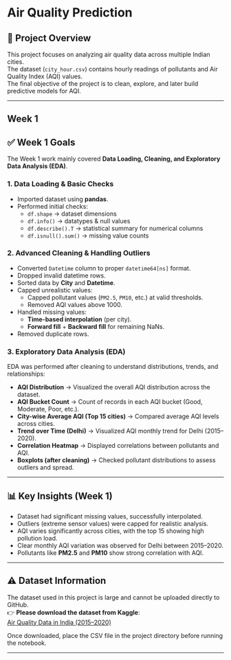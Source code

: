 # Air Quality Prediction 


## 📌 Project Overview
This project focuses on analyzing air quality data across multiple Indian cities.  
The dataset (`city_hour.csv`) contains hourly readings of pollutants and Air Quality Index (AQI) values.  
The final objective of the project is to clean, explore, and later build predictive models for AQI.

---
## Week 1


## ✅ Week 1 Goals
The Week 1 work mainly covered **Data Loading, Cleaning, and Exploratory Data Analysis (EDA)**.

### 1. Data Loading & Basic Checks
- Imported dataset using **pandas**.
- Performed initial checks:
  - `df.shape` → dataset dimensions
  - `df.info()` → datatypes & null values
  - `df.describe().T` → statistical summary for numerical columns
  - `df.isnull().sum()` → missing value counts

### 2. Advanced Cleaning & Handling Outliers
- Converted `Datetime` column to proper `datetime64[ns]` format.
- Dropped invalid datetime rows.
- Sorted data by **City** and **Datetime**.
- Capped unrealistic values:
  - Capped pollutant values (`PM2.5`, `PM10`, etc.) at valid thresholds.
  - Removed AQI values above 1000.
- Handled missing values:
  - **Time-based interpolation** (per city).
  - **Forward fill** + **Backward fill** for remaining NaNs.
- Removed duplicate rows.

### 3. Exploratory Data Analysis (EDA)
EDA was performed after cleaning to understand distributions, trends, and relationships:

- **AQI Distribution** → Visualized the overall AQI distribution across the dataset.
- **AQI Bucket Count** → Count of records in each AQI bucket (Good, Moderate, Poor, etc.).
- **City-wise Average AQI (Top 15 cities)** → Compared average AQI levels across cities.
- **Trend over Time (Delhi)** → Visualized AQI monthly trend for Delhi (2015–2020).
- **Correlation Heatmap** → Displayed correlations between pollutants and AQI.
- **Boxplots (after cleaning)** → Checked pollutant distributions to assess outliers and spread.

---

## 📊 Key Insights (Week 1)
- Dataset had significant missing values, successfully interpolated.
- Outliers (extreme sensor values) were capped for realistic analysis.
- AQI varies significantly across cities, with the top 15 showing high pollution load.
- Clear monthly AQI variation was observed for Delhi between 2015–2020.
- Pollutants like **PM2.5** and **PM10** show strong correlation with AQI.

---
## ⚠️ Dataset Information  
The dataset used in this project is large and cannot be uploaded directly to GitHub.  
👉 **Please download the dataset from Kaggle**:  
[Air Quality Data in India (2015–2020)](https://www.kaggle.com/datasets/rohanrao/air-quality-data-in-india)  

Once downloaded, place the CSV file in the project directory before running the notebook.  

---
